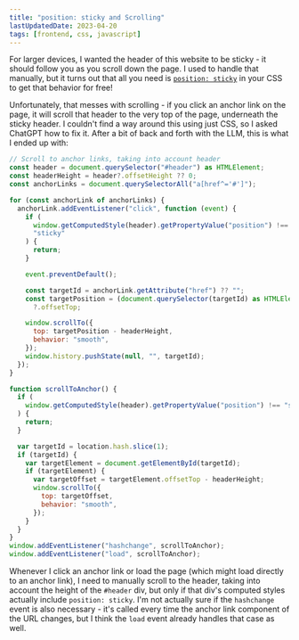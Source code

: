 ```yaml
---
title: "position: sticky and Scrolling"
lastUpdatedDate: 2023-04-20
tags: [frontend, css, javascript]
---
```


For larger devices, I wanted the header of this website to be sticky - it should follow you as you scroll down the page.
I used to handle that manually, but it turns out that all you need is [`position: sticky`](https://developer.mozilla.org/en-US/docs/Web/CSS/position#values) in your CSS to get that behavior for free!

Unfortunately, that messes with scrolling - if you click an anchor link on the page, it will scroll that header to the very top of the page, underneath the sticky header.
I couldn't find a way around this using just CSS, so I asked ChatGPT how to fix it. After a bit of back and forth with the LLM, this is what I ended up with:

```javascript
// Scroll to anchor links, taking into account header
const header = document.querySelector("#header") as HTMLElement;
const headerHeight = header?.offsetHeight ?? 0;
const anchorLinks = document.querySelectorAll("a[href^='#']");

for (const anchorLink of anchorLinks) {
  anchorLink.addEventListener("click", function (event) {
    if (
      window.getComputedStyle(header).getPropertyValue("position") !==
      "sticky"
    ) {
      return;
    }

    event.preventDefault();

    const targetId = anchorLink.getAttribute("href") ?? "";
    const targetPosition = (document.querySelector(targetId) as HTMLElement)
      ?.offsetTop;

    window.scrollTo({
      top: targetPosition - headerHeight,
      behavior: "smooth",
    });
    window.history.pushState(null, "", targetId);
  });
}

function scrollToAnchor() {
  if (
    window.getComputedStyle(header).getPropertyValue("position") !== "sticky"
  ) {
    return;
  }

  var targetId = location.hash.slice(1);
  if (targetId) {
    var targetElement = document.getElementById(targetId);
    if (targetElement) {
      var targetOffset = targetElement.offsetTop - headerHeight;
      window.scrollTo({
        top: targetOffset,
        behavior: "smooth",
      });
    }
  }
}
window.addEventListener("hashchange", scrollToAnchor);
window.addEventListener("load", scrollToAnchor);
```

Whenever I click an anchor link or load the page (which might load directly to an anchor link), I need to manually scroll to the header, taking into account the height of the `#header` div, but only if that div's computed styles actually include `position: sticky`. I'm not actually sure if the `hashchange` event is also necessary - it's called every time the anchor link component of the URL changes, but I think the `load` event already handles that case as well.